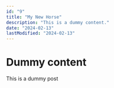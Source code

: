 ```yaml
---
id: "9"
title: "My New Horse"
description: "This is a dummy content."
date: "2024-02-13"
lastModified: "2024-02-13"
---
```


# Dummy content

This is a dummy post

